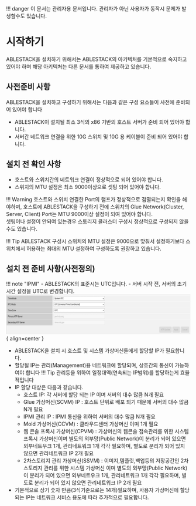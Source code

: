!!! danger
    이 문서는 관리자용 문서입니다. 관리자가 아닌 사용자가 동작시 문제가 발생할수도 있습니다.

# 시작하기
ABLESTACK을 설치하기 위해서는 ABLESTACK의 아키텍처를 기본적으로 숙지하고 있어야 하며 해당 아키텍처는 다른 문서를 통하여 제공하고 있습니다.

## 사전준비 사항
ABLESTACK을 설치하고 구성하기 위해서는 다음과 같은 구성 요소들이 사전에 준비되어 있어야 합니다

- ABLESTACK이 설치될 최소 3식의 x86 기반의 호스트 서버가 준비 되어 있어야 합니다.
- 서버간 네트워크 연결을 위한 10G 스위치 및 10G 용 케이블이 준비 되어 있어야 합니다.

## 설치 전 확인 사항
- 호스트와 스위치간의 네트워크 연결이 정상적으로 되어 있어야 합니다.
- 스위치의 MTU 설정은 최소 9000이상으로 셋팅 되어 있어야 합니다.

!!! Warning
    호스트와 스위치 연결한 Port의 램프가 정상적으로 점멸되는지 확인을 해야하며, 호스트에 ABLESTACK을 구성하기 전에 스위치의 Glue Network(Cluster, Server, Client) Port는 MTU 9000이상 설정이 되여 있어야 합니다.</br> 
    셋팅이나 설정이 안되여 있는경우 스토리지 클러스터 구성시 정상적으로 구성되지 않을수도 있습니다. 

!!! Tip
    ABLESTACK 구성시 스위치의 MTU 설정은 9000으로 맞춰서 설정하기보다 스위치에서 허용하는 최대의 MTU 설정하여 구성하도록 권장하고 있습니다.

## 설치 전 준비 사항(사전정의)
!!! note "IPMI"
    - ABLESTACK의 표준시는 UTC입니다.
    - 서버 시작 전, 서버의 초기 시간 설정을 UTC로 변경합니다.
    ![ABLESTACK IPMI 화면](../assets/images/install-ipmi-timezone.png){ align=center }
- ABLESTACK을 설치 시 호스트 및 시스템 가상머신들에게 할당할 IP가 필요합니다.
- 할당될 IP는 관리(Management)용 네트워크에 할당되며, 상호간의 통신이 가능하여야 합니다
!!! Tip
    관리등을 위하여 일정대역(연속되는 IP범위)를 할당하는게 효율적입니다
- IP 할당 대상은 다음과 같습니다.
     * 호스트 IP: 각 서버에 할당 되는 IP 이며 서버의 대수 많큼 N개 필요 
     * Glue 가상머신(SCVM) IP : 호스트 단위로 배포 되기 때문에 서버의 대수 많큼 N개 필요
     * IPMI 관리 IP : IPMI 통신을 위하여 서버의 대수 많큼 N개 필요
     * Mold 가상머신(CCVM) : 클라우드센터 가상머신 이며 1개 필요
     * 웹 콘솔 프록시 가상머신(CPVM) : 가상머신의 웹콘솔 접속관리를 위한 시스템 프록시 가상머신이며 별도의 외부망(Public Network)이 분리가 되어 있으면 외부네트우크 1개, 관리네트워크 1개 각각 필요하며, 별도로 분리가 되어 있지 않으면 관리네트워크 IP 2개 필요
     * 2차스토리지 관리 가상머신(SSVM) : 이미지,템플릿,백업등의 저장공간인 2차 스토리지 관리를 위한 시스템 가상머신 이며 별도의 외부망(Public Network)이 분리가 되어 있으면 외부네트우크 1개, 관리네트워크 1개 각각 필요하며, 별도로 분리가 되어 있지 않으면 관리네트워크 IP 2개 필요
- 기본적으로 상기 숫자 만큼(3식기준으로는 14개)필요하며, 사용자 가상머신에 할당되는 IP는 네트워크 서비스 용도에 따라 추가적으로 필요합니다.